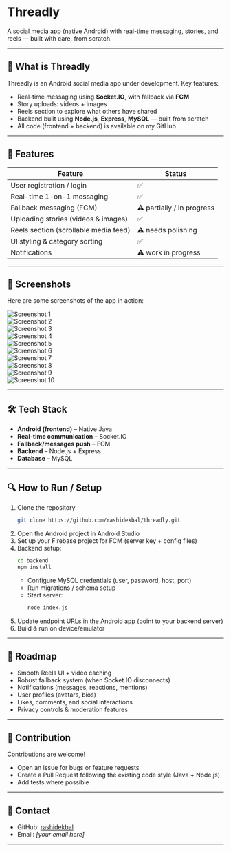 # Threadly

A social media app (native Android) with real-time messaging, stories, and reels — built with care, from scratch.  

---

## 🚀 What is Threadly

Threadly is an Android social media app under development. Key features:  

- Real-time messaging using **Socket.IO**, with fallback via **FCM**  
- Story uploads: videos + images  
- Reels section to explore what others have shared  
- Backend built using **Node.js**, **Express**, **MySQL** — built from scratch  
- All code (frontend + backend) is available on my GitHub  

---

## 🔧 Features

| Feature | Status |
|---|---|
| User registration / login | ✅ |
| Real-time 1-on-1 messaging | ✅ |
| Fallback messaging (FCM) | ⚠ partially / in progress |
| Uploading stories (videos & images) | ✅ |
| Reels section (scrollable media feed) | ⚠ needs polishing |
| UI styling & category sorting | ✅ |
| Notifications | ⚠ work in progress |

---

## 📸 Screenshots

Here are some screenshots of the app in action:  

![Screenshot 1](screenshots/screenshot1.png)  
![Screenshot 2](screenshots/screenshot2.png)  
![Screenshot 3](screenshots/screenshot3.png)  
![Screenshot 4](screenshots/screenshot4.png)  
![Screenshot 5](screenshots/screenshot5.png)  
![Screenshot 6](screenshots/screenshot6.png)  
![Screenshot 7](screenshots/screenshot7.png)  
![Screenshot 8](screenshots/screenshot8.png)  
![Screenshot 9](screenshots/screenshot9.png)  
![Screenshot 10](screenshots/screenshot10.png)  

---

## 🛠 Tech Stack

- **Android (frontend)** – Native Java  
- **Real-time communication** – Socket.IO  
- **Fallback/messages push** – FCM  
- **Backend** – Node.js + Express  
- **Database** – MySQL  

---

## 🔍 How to Run / Setup

1. Clone the repository  
   ```bash
   git clone https://github.com/rashidekbal/threadly.git
   ```
2. Open the Android project in Android Studio  
3. Set up your Firebase project for FCM (server key + config files)  
4. Backend setup:  
   ```bash
   cd backend
   npm install
   ```
   - Configure MySQL credentials (user, password, host, port)  
   - Run migrations / schema setup  
   - Start server:
     ```bash
     node index.js
     ```
5. Update endpoint URLs in the Android app (point to your backend server)  
6. Build & run on device/emulator  

---

## 🔭 Roadmap

- Smooth Reels UI + video caching  
- Robust fallback system (when Socket.IO disconnects)  
- Notifications (messages, reactions, mentions)  
- User profiles (avatars, bios)  
- Likes, comments, and social interactions  
- Privacy controls & moderation features  

---

## 📂 Contribution

Contributions are welcome!  

- Open an issue for bugs or feature requests  
- Create a Pull Request following the existing code style (Java + Node.js)  
- Add tests where possible  

---

## 🙋 Contact

- GitHub: [rashidekbal](https://github.com/rashidekbal)  
- Email: *[your email here]*  

---
